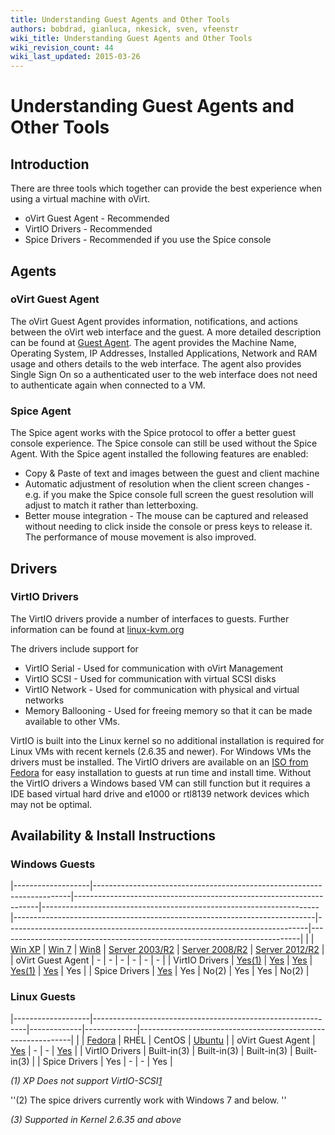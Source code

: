```yaml
---
title: Understanding Guest Agents and Other Tools
authors: bobdrad, gianluca, nkesick, sven, vfeenstr
wiki_title: Understanding Guest Agents and Other Tools
wiki_revision_count: 44
wiki_last_updated: 2015-03-26
---
```


# Understanding Guest Agents and Other Tools

## Introduction

There are three tools which together can provide the best experience when using a virtual machine with oVirt.

*   oVirt Guest Agent - Recommended
*   VirtIO Drivers - Recommended
*   Spice Drivers - Recommended if you use the Spice console

## Agents

### oVirt Guest Agent

The oVirt Guest Agent provides information, notifications, and actions between the oVirt web interface and the guest. A more detailed description can be found at [Guest Agent](Guest_Agent). The agent provides the Machine Name, Operating System, IP Addresses, Installed Applications, Network and RAM usage and others details to the web interface. The agent also provides Single Sign On so a authenticated user to the web interface does not need to authenticate again when connected to a VM.

### Spice Agent

The Spice agent works with the Spice protocol to offer a better guest console experience. The Spice console can still be used without the Spice Agent. With the Spice agent installed the following features are enabled:

*   Copy & Paste of text and images between the guest and client machine
*   Automatic adjustment of resolution when the client screen changes - e.g. if you make the Spice console full screen the guest resolution will adjust to match it rather than letterboxing.
*   Better mouse integration - The mouse can be captured and released without needing to click inside the console or press keys to release it. The performance of mouse movement is also improved.

## Drivers

### VirtIO Drivers

The VirtIO drivers provide a number of interfaces to guests. Further information can be found at [linux-kvm.org](http://www.linux-kvm.org/page/Virtio)

The drivers include support for

*   VirtIO Serial - Used for communication with oVirt Management
*   VirtIO SCSI - Used for communication with virtual SCSI disks
*   VirtIO Network - Used for communication with physical and virtual networks
*   Memory Ballooning - Used for freeing memory so that it can be made available to other VMs.

VirtIO is built into the Linux kernel so no additional installation is required for Linux VMs with recent kernels (2.6.35 and newer). For Windows VMs the drivers must be installed. The VirtIO drivers are available on an [ISO from Fedora](http://alt.fedoraproject.org/pub/alt/virtio-win/latest/) for easy installation to guests at run time and install time. Without the VirtIO drivers a Windows based VM can still function but it requires a IDE based virtual hard drive and e1000 or rtl8139 network devices which may not be optimal.

## Availability & Install Instructions

### Windows Guests

|-------------------|------------------------------------------------------------------------|---------------------------------------------------------------------|---------------------------------------------------------------------|---------------------------------------------------------------------------|---------------------------------------------------------------------------|---------------------------------------------------------------------------|
|                   | [Win XP](How_to_create_a_Windows_XP_Virtual_Machine)        | [Win 7](How_to_create_a_Windows_7_Virtual_Machine)       | [Win8](How_to_create_a_Windows_8_Virtual_Machine)        | [Server 2003/R2](How_to_create_a_Windows_2003_Virtual_Machine) | [Server 2008/R2](How_to_create_a_Windows_2008_Virtual_Machine) | [Server 2012/R2](How_to_create_a_Windows_2012_Virtual_Machine) |
| oVirt Guest Agent | -                                                                      | -                                                                   | -                                                                   | -                                                                         | -                                                                         | -                                                                         |
| VirtIO Drivers    | [Yes(1)](How_to_create_a_Windows_XP_Virtual_Machine#VirtIO) | [Yes](How_to_create_a_Windows_7_Virtual_Machine#Drivers) | [Yes](How_to_create_a_Windows_8_Virtual_Machine#Drivers) | [Yes(1)](How_to_create_a_Windows_2003_Virtual_Machine#VirtIO)  | [Yes](How_to_create_a_Windows_2008_Virtual_Machine#Graphics)   | Yes                                                                       |
| Spice Drivers     | [Yes](How_to_create_a_Windows_XP_Virtual_Machine#Graphics)  | Yes                                                                 | No(2)                                                               | Yes                                                                       | Yes                                                                       | No(2)                                                                     |

### Linux Guests

|-------------------|-------------------------------------------------------------|-------------|-------------|-------------------------------------------------------------|
|                   | [Fedora](How_to_create_a_Fedora_Virtual_Machine) | RHEL        | CentOS      | [Ubuntu](How_to_create_a_Ubuntu_Virtual_Machine) |
| oVirt Guest Agent | [Yes](How_to_install_the_guest_agent_in_Fedora)  | -           | -           | [Yes](How_to_install_the_guest_agent_in_Ubuntu)  |
| VirtIO Drivers    | Built-in(3)                                                 | Built-in(3) | Built-in(3) | Built-in(3)                                                 |
| Spice Drivers     | Yes                                                         | -           | -           | Yes                                                         |

*(1) XP Does not support VirtIO-SCSI[1](https://bugzilla.redhat.com/show_bug.cgi?id=1043198)*

''(2) The spice drivers currently work with Windows 7 and below. ''

*(3) Supported in Kernel 2.6.35 and above*
